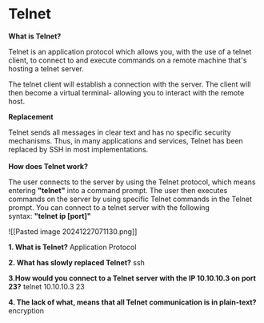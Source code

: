 # Telnet

**What is Telnet?**

Telnet is an application protocol which allows you, with the use of a telnet client, to connect to and execute commands on a remote machine that's hosting a telnet server.  

The telnet client will establish a connection with the server. The client will then become a virtual terminal- allowing you to interact with the remote host.  

**Replacement**  

Telnet sends all messages in clear text and has no specific security mechanisms. Thus, in many applications and services, Telnet has been replaced by SSH in most implementations.  
   
**How does Telnet work?**

The user connects to the server by using the Telnet protocol, which means entering **"telnet"** into a command prompt. The user then executes commands on the server by using specific Telnet commands in the Telnet prompt. You can connect to a telnet server with the following syntax: **"telnet ip [port]"**

![[Pasted image 20241227071130.png]]

**1. What is Telnet?**
	Application Protocol

**2. What has slowly replaced Telnet?**
	ssh

**3.How would you connect to a Telnet server with the IP 10.10.10.3 on port 23?**
	 telnet 10.10.10.3 23

**4. The lack of what, means that all Telnet communication is in plain-text?**
	encryption





